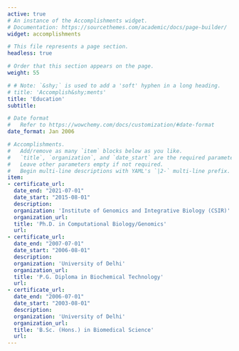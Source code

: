 ```yaml
---
active: true
# An instance of the Accomplishments widget.
# Documentation: https://sourcethemes.com/academic/docs/page-builder/
widget: accomplishments

# This file represents a page section.
headless: true

# Order that this section appears on the page.
weight: 55

# # Note: `&shy;` is used to add a 'soft' hyphen in a long heading.
# title: 'Accomplish&shy;ments'
title: 'Education'
subtitle:

# Date format
#   Refer to https://wowchemy.com/docs/customization/#date-format
date_format: Jan 2006

# Accomplishments.
#   Add/remove as many `item` blocks below as you like.
#   `title`, `organization`, and `date_start` are the required parameters.
#   Leave other parameters empty if not required.
#   Begin multi-line descriptions with YAML's `|2-` multi-line prefix.
item:
- certificate_url:
  date_end: "2021-07-01"
  date_start: "2015-08-01"
  description:
  organization: 'Institute of Genomics and Integrative Biology (CSIR)'
  organization_url: 
  title: 'Ph.D. in Computational Biology/Genomics'
  url:
- certificate_url:
  date_end: "2007-07-01"
  date_start: "2006-08-01"
  description:
  organization: 'University of Delhi'
  organization_url: 
  title: 'P.G. Diploma in Biochemical Technology'
  url:
- certificate_url:
  date_end: "2006-07-01"
  date_start: "2003-08-01"
  description:
  organization: 'University of Delhi'
  organization_url: 
  title: 'B.Sc. (Hons.) in Biomedical Science'
  url:
---
```

